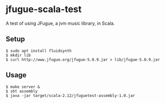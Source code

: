 # jfugue-scala-test
A test of using JFugue, a jvm music library, in Scala.

## Setup
```
$ sudo apt install fluidsynth
$ mkdir lib
$ curl http://www.jfugue.org/jfugue-5.0.9.jar > lib/jfugue-5.0.9.jar
```

## Usage
```
$ make server &
$ sbt assembly
$ java -jar target/scala-2.12/jfuguetest-assembly-1.0.jar
```
